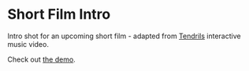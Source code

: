 # Short Film Intro

Intro shot for an upcoming short film - adapted from [Tendrils](https://keeffeoghan.github.io/work/tendrils) interactive music video.

Check out [the demo](https://keeffeoghan.github.io/short-film-intro/).
